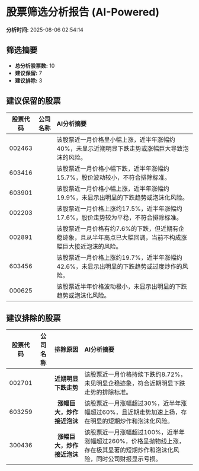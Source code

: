 # 股票筛选分析报告 (AI-Powered)

**分析时间:** 2025-08-06 02:54:14

## 筛选摘要

- **总分析股票数:** 10
- **建议保留:** 7
- **建议排除:** 3

## 建议保留的股票

| 股票代码 | 公司名称 | AI分析摘要 |
|:---:|:---:|:---|
| 002463 |  | 该股票近一月价格呈小幅上涨，近半年涨幅约40%，未显示近期明显下跌走势或涨幅巨大导致泡沫的风险。 |
| 603416 |  | 该股票近一月价格小幅下跌，近半年涨幅约15.7%，股价波动较小，不符合排除标准。 |
| 603901 |  | 该股票近一月价格小幅上涨，近半年涨幅约19.9%，未显示出明显的下跌趋势或泡沫化风险。 |
| 002203 |  | 该股票近一月价格上涨约17.5%，近半年涨幅约17.6%，股价走势较为平稳，不符合排除标准。 |
| 002891 |  | 该股票近一月价格有约7.6%的下跌，但近期有企稳迹象，且从半年高点已大幅回调，当前不构成涨幅巨大接近泡沫的风险。 |
| 603456 |  | 该股票近一月价格上涨约19.7%，近半年涨幅约42.6%，未显示出明显的下跌趋势或过度炒作的风险。 |
| 000625 |  | 该股票近半年价格波动极小，未显示出明显的下跌趋势或泡沫化风险。 |

## 建议排除的股票

| 股票代码 | 公司名称 | 排除原因 | AI分析摘要 |
|:---:|:---:|:---:|:---|
| 002701 |  | **近期明显下跌走势** | 该股票近一月价格持续下跌约8.72%，未见明显企稳迹象，符合近期明显下跌走势的排除标准。 |
| 603259 |  | **涨幅巨大，炒作接近泡沫** | 该股票近一月涨幅超过30%，近半年涨幅超过60%，且近期走势加速上扬，存在明显的短期炒作和泡沫化风险。 |
| 300436 |  | **涨幅巨大，炒作接近泡沫** | 该股票近一月涨幅超过100%，近半年涨幅超过260%，价格呈抛物线上涨，存在极其显著的短期炒作和泡沫化风险，同时公司财报显示亏损。 |
